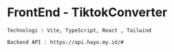 # FrontEnd - TiktokConverter
`Technologi : Vite, TypeScript, React , Tailwind`

`Backend API : https://api.hayo.my.id/#`
